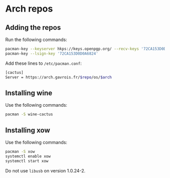 # Arch repos

## Adding the repos

Run the following commands:

```bash
pacman-key --keyserver hkps://keys.openpgp.org/ --recv-keys '72CA153D0D0A6824'
pacman-key --lsign-key '72CA153D0D0A6824'
```

Add these lines to `/etc/pacman.conf`:

```bash
[cactus]
Server = https://arch.gavrois.fr/$repo/os/$arch
```

## Installing wine

Use the following commands:
```bash
pacman -S wine-cactus
```

## Installing xow

Use the following commands:
```bash
pacman -S xow
systemctl enable xow
systemctl start xow
```

Do not use `libusb` on version 1.0.24-2.
